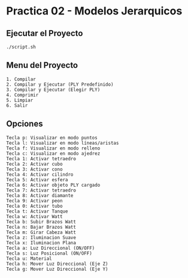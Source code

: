 Practica 02 - Modelos Jerarquicos
==========================================

Ejecutar el Proyecto
-----------------------
    ./script.sh

Menu del Proyecto
--------------------
    1. Compilar
    2. Compilar y Ejecutar (PLY Predefinido)
    3. Compilar y Ejecutar (Elegir PLY)
    4. Comprimir
    5. Limpiar
    6. Salir

Opciones
-----------
    Tecla p: Visualizar en modo puntos
    Tecla l: Visualizar en modo líneas/aristas
    Tecla f: Visualizar en modo relleno
    Tecla c: Visualizar en modo ajedrez
    Tecla 1: Activar tetraedro
    Tecla 2: Activar cubo
    Tecla 3: Activar cono
    Tecla 4: Activar cilindro
    Tecla 5: Activar esfera
    Tecla 6: Activar objeto PLY cargado
    Tecla 7: Activar tetraedro
    Tecla 8: Activar diamante
    Tecla 9: Activar peon
    Tecla 0: Activar tubo
    Tecla t: Activar Tanque
    Tecla w: Activar Watt
    Tecla b: Subir Brazos Watt
    Tecla n: Bajar Brazos Watt
    Tecla m: Girar Cabeza Watt
    Tecla z: Iluminacion Suave
    Tecla x: Iluminacion Plana
    Tecla a: Luz Direccional (ON/OFF)
    Tecla s: Luz Posicional (ON/OFF)
    Tecla u: Material
    Tecla h: Mover Luz Direccional (Eje Z)
    Tecla g: Mover Luz Direccional (Eje Y)